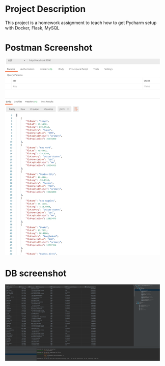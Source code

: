 # Project Description
This project is a homework assignment to teach how to get Pycharm setup with Docker, Flask, MySQL

# Postman Screenshot
![postman request output](screenshots/postman.PNG)

# DB screenshot
![postman request output](screenshots/pycharm_db.PNG)

